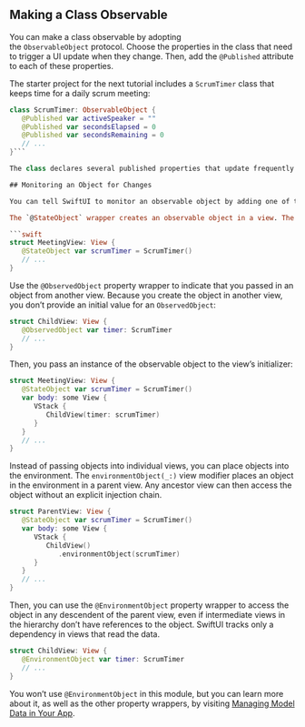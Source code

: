 ## Making a Class Observable

You can make a class observable by adopting the `ObservableObject` protocol. Choose the properties in the class that need to trigger a UI update when they change. Then, add the `@Published` attribute to each of these properties.

The starter project for the next tutorial includes a `ScrumTimer` class that keeps time for a daily scrum meeting:

```swift
class ScrumTimer: ObservableObject {
   @Published var activeSpeaker = ""
   @Published var secondsElapsed = 0
   @Published var secondsRemaining = 0
   // ...
}```

The class declares several published properties that update frequently during a scrum session. `ScrumTimer` notifies any observers when the values of its published properties change.

## Monitoring an Object for Changes

You can tell SwiftUI to monitor an observable object by adding one of the following attributes to the property’s declaration: `ObservedObject`, `StateObject`, or `EnvironmentObject`. A view property declared with one of these wrappers creates a new source of truth for your view hierarchy.

The `@StateObject` wrapper creates an observable object in a view. The system initializes the object when creating the view, and it keeps the object available to use in that view or in other views that you pass the object to.

```swift
struct MeetingView: View {
   @StateObject var scrumTimer = ScrumTimer()
   // ...
}
```

Use the `@ObservedObject` property wrapper to indicate that you passed in an object from another view. Because you create the object in another view, you don’t provide an initial value for an `ObservedObject`:

```swift
struct ChildView: View {
   @ObservedObject var timer: ScrumTimer
   // ...
}
```

Then, you pass an instance of the observable object to the view’s initializer:
```swift
struct MeetingView: View {
   @StateObject var scrumTimer = ScrumTimer()
   var body: some View {
      VStack {
         ChildView(timer: scrumTimer)
      }
   }
   // ...
}
```

Instead of passing objects into individual views, you can place objects into the environment. The `environmentObject(_:)` view modifier places an object in the environment in a parent view. Any ancestor view can then access the object without an explicit injection chain.

```swift
struct ParentView: View {
   @StateObject var scrumTimer = ScrumTimer()
   var body: some View {
      VStack {
         ChildView()
            .environmentObject(scrumTimer)
      }
   }
   // ...
}
```

Then, you can use the `@EnvironmentObject` property wrapper to access the object in any descendent of the parent view, even if intermediate views in the hierarchy don’t have references to the object. SwiftUI tracks only a dependency in views that read the data.

```swift
struct ChildView: View {
   @EnvironmentObject var timer: ScrumTimer
   // ...
}
```

You won’t use `@EnvironmentObject` in this module, but you can learn more about it, as well as the other property wrappers, by visiting [Managing Model Data in Your App](https://developer.apple.com/documentation/swiftui/managing-model-data-in-your-app).


## 